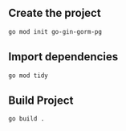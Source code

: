 ## Create the project
```bash
go mod init go-gin-gorm-pg
```

## Import dependencies
```bash
go mod tidy
```

## Build Project
```bash
go build .
```



